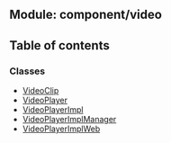 ## Module: component/video


<div class="table-of-content">
<h2> Table of contents </h2>


### Classes

- [VideoClip](docs/en/component-video/Class/VideoClip.md)
- [VideoPlayer](docs/en/component-video/Class/VideoPlayer.md)
- [VideoPlayerImpl](docs/en/component-video/Class/VideoPlayerImpl.md)
- [VideoPlayerImplManager](docs/en/component-video/Class/VideoPlayerImplManager.md)
- [VideoPlayerImplWeb](docs/en/component-video/Class/VideoPlayerImplWeb.md)

</div>
